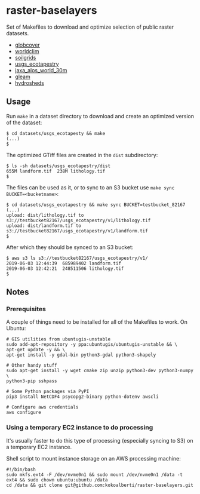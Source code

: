 # raster-baselayers

Set of Makefiles to download and optimize selection of public raster datasets. 

* [globcover](datasets/globcover/)
* [worldclim](datasets/worldclim/)
* [soilgrids](datasets/soilgrids/)
* [usgs_ecotapestry](datasets/usgs_ecotapestry/)
* [jaxa_alos_world_30m](datasets/jaxa_alos_world_30m/)
* [gleam](datasets/gleam/)
* [hydrosheds](datasets/hydrosheds/)

## Usage

Run `make` in a dataset directory to download and create an optimized version of the dataset:

    $ cd datasets/usgs_ecotapesty && make
    (...)
    $

The optimized GTiff files are created in the `dist` subdirectory:

    $ ls -sh datasets/usgs_ecotapestry/dist
    655M landform.tif  238M lithology.tif
    $

The files can be used as it, or to sync to an S3 bucket use `make sync BUCKET=<bucketname>`:

    $ cd datasets/usgs_ecotapestry && make sync BUCKET=testbucket_82167
    (...)
    upload: dist/lithology.tif to s3://testbucket82167/usgs_ecotapestry/v1/lithology.tif
    upload: dist/landform.tif to s3://testbucket82167/usgs_ecotapestry/v1/landform.tif
    $

After which they should be synced to an S3 bucket:

    $ aws s3 ls s3://testbucket82167/usgs_ecotapestry/v1/
    2019-06-03 12:44:39  685989402 landform.tif
    2019-06-03 12:42:21  248511506 lithology.tif
    $

## Notes

### Prerequisites

A couple of things need to be installed for all of the Makefiles to work. On 
Ubuntu:

    # GIS utilities from ubuntugis-unstable
    sudo add-apt-repository -y ppa:ubuntugis/ubuntugis-unstable && \
    apt-get update -y && \
    apt-get install -y gdal-bin python3-gdal python3-shapely

    # Other handy stuff
    sudo apt-get install -y wget cmake zip unzip python3-dev python3-numpy \
    python3-pip sshpass

    # Some Python packages via PyPI
    pip3 install NetCDF4 psycopg2-binary python-dotenv awscli

    # Configure aws credentials
    aws configure

### Using a temporary EC2 instance to do processing

It's usually faster to do this type of processing (especially syncing to S3) on a temporary EC2 instance. 

Shell script to mount instance storage on an AWS processing machine:

    #!/bin/bash
    sudo mkfs.ext4 -F /dev/nvme0n1 && sudo mount /dev/nvme0n1 /data -t ext4 && sudo chown ubuntu:ubuntu /data
    cd /data && git clone git@github.com:kokoalberti/raster-baselayers.git

